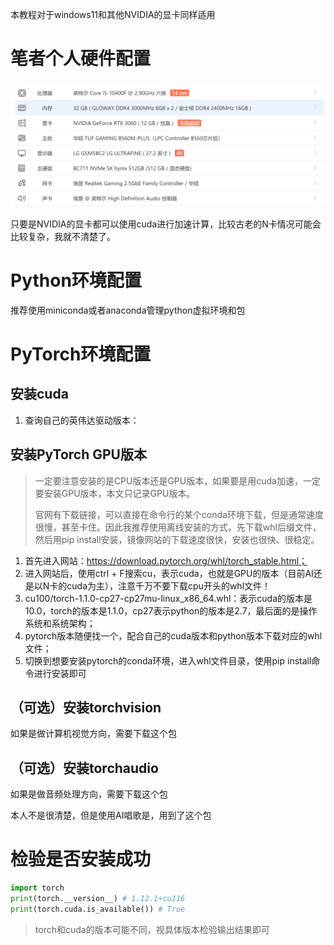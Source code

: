 本教程对于windows11和其他NVIDIA的显卡同样适用

# 笔者个人硬件配置

![img](./assets/1681793253053-213fae70-fa8b-4e1b-9c6d-d17286ebce3a.png)

只要是NVIDIA的显卡都可以使用cuda进行加速计算，比较古老的N卡情况可能会比较复杂，我就不清楚了。

# Python环境配置

推荐使用miniconda或者anaconda管理python虚拟环境和包

# PyTorch环境配置

## 安装cuda

1. 查询自己的英伟达驱动版本：

## 安装PyTorch GPU版本

> ​		 一定要注意安装的是CPU版本还是GPU版本，如果要是用cuda加速，一定要安装GPU版本，本文只记录GPU版本。
>
> ​		 官网有下载链接，可以直接在命令行的某个conda环境下载，但是通常速度很慢，甚至卡住。因此我推荐使用离线安装的方式，先下载whl后缀文件，然后用pip install安装，镜像网站的下载速度很快，安装也很快、很稳定。

1. 首先进入网站：https://download.pytorch.org/whl/torch_stable.html；
2. 进入网站后，使用ctrl + F搜索cu，表示cuda，也就是GPU的版本（目前AI还是以N卡的cuda为主），注意千万不要下载cpu开头的whl文件！
3. cu100/torch-1.1.0-cp27-cp27mu-linux_x86_64.whl：表示cuda的版本是10.0，torch的版本是1.1.0，cp27表示python的版本是2.7，最后面的是操作系统和系统架构；
4. pytorch版本随便找一个，配合自己的cuda版本和python版本下载对应的whl文件；
5. 切换到想要安装pytorch的conda环境，进入whl文件目录，使用pip install命令进行安装即可



## （可选）安装torchvision

如果是做计算机视觉方向，需要下载这个包

## （可选）安装torchaudio

如果是做音频处理方向，需要下载这个包

本人不是很清楚，但是使用AI唱歌是，用到了这个包

# 检验是否安装成功

```python
import torch
print(torch.__version__) # 1.12.1+cu116
print(torch.cuda.is_available()) # True
```

> torch和cuda的版本可能不同，视具体版本检验输出结果即可